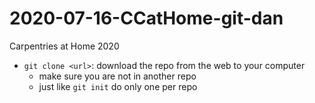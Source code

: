 # 2020-07-16-CCatHome-git-dan
Carpentries at Home 2020

- `git clone <url>`: download the repo from the web to your computer
    - make sure you are not in another repo
    - just like `git init` do only one per repo

